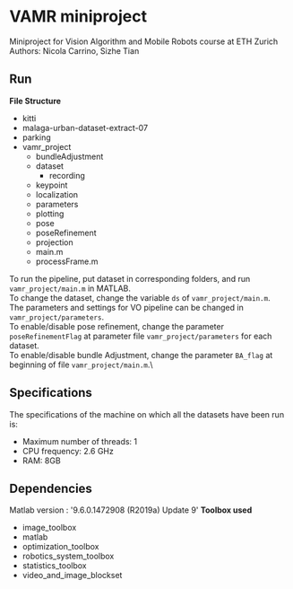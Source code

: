 # VAMR miniproject
Miniproject for Vision Algorithm and Mobile Robots course at ETH Zurich
Authors: Nicola Carrino, Sizhe Tian

## Run
**File Structure** 
- kitti
- malaga-urban-dataset-extract-07
- parking
- vamr_project
	- bundleAdjustment
	- dataset
		- recording
	- keypoint
	- localization
	- parameters
	- plotting
	- pose
	- poseRefinement
	- projection
	- main.m
	- processFrame.m
	
	

	

To run the pipeline, put dataset in corresponding folders, and run `vamr_project/main.m` in MATLAB.\
To change the dataset, change the variable `ds` of `vamr_project/main.m`.\
The parameters and settings for VO pipeline can be changed in `vamr_project/parameters`.\
To enable/disable pose refinement, change the parameter `poseRefinementFlag` at parameter file `vamr_project/parameters` for each dataset.\
To enable/disable bundle Adjustment, change the parameter `BA_flag` at beginning of file `vamr_project/main.m`.\



## Specifications
The specifications of the machine on which all the datasets have been run is:
* Maximum number of threads: 1
* CPU frequency: 2.6 GHz
* RAM: 8GB

## Dependencies
Matlab version : '9.6.0.1472908 (R2019a) Update 9'
**Toolbox used**
- image_toolbox
- matlab
- optimization_toolbox
- robotics_system_toolbox
- statistics_toolbox
- video_and_image_blockset
